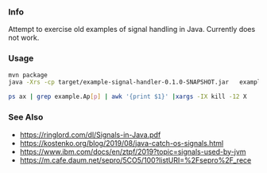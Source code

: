 ### Info

Attempt to exercise old examples of signal handling in Java. Currently does not work.

### Usage

```sh
mvn package
java -Xrs -cp target/example-signal-handler-0.1.0-SNAPSHOT.jar   example.App
```
```sh
ps ax | grep example.Ap[p] | awk '{print $1}' |xargs -IX kill -12 X
```

### See Also

  * https://ringlord.com/dl/Signals-in-Java.pdf
  * https://kostenko.org/blog/2019/08/java-catch-os-signals.html
  * https://www.ibm.com/docs/en/ztpf/2019?topic=signals-used-by-jvm
  * https://m.cafe.daum.net/sepro/5CO5/100?listURI=%2Fsepro%2F_rece
